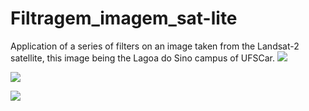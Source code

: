 # Filtragem_imagem_sat-lite
Application of a series of filters on an image taken from the Landsat-2 satellite, this image being the Lagoa do Sino campus of UFSCar.
<img src="https://img.shields.io/badge/Status-in%20development-green"/>
</p>
<img src="https://img.shields.io/badge/Language-Python-blue"/>
</p>
<img src="https://img.shields.io/badge/Release%20Date-undetermined-yellow"/>
